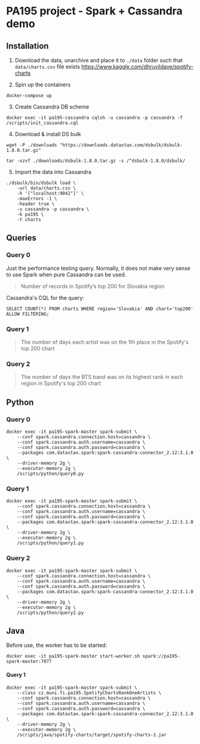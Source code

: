 # PA195 project - Spark + Cassandra demo

## Installation

1. Download the data, unarchive and place it to `./data` folder such that `data/charts.csv` file exists
https://www.kaggle.com/dhruvildave/spotify-charts

2. Spin up the containers

```
docker-compose up
```

3. Create Cassandra DB scheme
```
docker exec -it pa195-cassandra cqlsh -u cassandra -p cassandra -f /scripts/init_cassandra.cql
```

4. Download & install DS bulk

```
wget -P ./downloads "https://downloads.datastax.com/dsbulk/dsbulk-1.8.0.tar.gz"

tar -xzvf ./downloads/dsbulk-1.8.0.tar.gz -s /^dsbulk-1.8.0/dsbulk/
```

5. Import the data into Cassandra
```
./dsbulk/bin/dsbulk load \
    -url data/charts.csv \
    -h '["localhost:9042"]' \
    -maxErrors -1 \
    -header true \
    -u cassandra -p cassandra \
    -k pa195 \
    -t charts
```

## Queries

### Query 0
Just the performance testing query.
Normally, it does not make very sense to use Spark when pure Cassandra can be used.

> Number of records in Spotify’s top 200 for Slovakia region

Cassandra's CQL for the query:

```
SELECT COUNT(*) FROM charts WHERE region='Slovakia' AND chart='top200' ALLOW FILTERING;
```

### Query 1

> The number of days each artist was on the 1th place in the Spotify's top 200 chart

### Query 2
> The number of days the BTS band was on its highest rank in each region in Spotify's top 200 chart

## Python

### Query 0
```
docker exec -it pa195-spark-master spark-submit \
    --conf spark.cassandra.connection.host=cassandra \
    --conf spark.cassandra.auth.username=cassandra \
    --conf spark.cassandra.auth.password=cassandra \
    --packages com.datastax.spark:spark-cassandra-connector_2.12:3.1.0 \
    --driver-memory 2g \
    --executor-memory 2g \
    /scripts/python/query0.py
```

### Query 1
```
docker exec -it pa195-spark-master spark-submit \
    --conf spark.cassandra.connection.host=cassandra \
    --conf spark.cassandra.auth.username=cassandra \
    --conf spark.cassandra.auth.password=cassandra \
    --packages com.datastax.spark:spark-cassandra-connector_2.12:3.1.0 \
    --driver-memory 2g \
    --executor-memory 2g \
    /scripts/python/query1.py
```

### Query 2

```
docker exec -it pa195-spark-master spark-submit \
    --conf spark.cassandra.connection.host=cassandra \
    --conf spark.cassandra.auth.username=cassandra \
    --conf spark.cassandra.auth.password=cassandra \
    --packages com.datastax.spark:spark-cassandra-connector_2.12:3.1.0 \
    --driver-memory 2g \
    --executor-memory 2g \
    /scripts/python/query2.py
```

## Java

Before use, the worker has to be started:

```
docker exec -it pa195-spark-master start-worker.sh spark://pa195-spark-master:7077
```

#### Query 1

```
docker exec -it pa195-spark-master spark-submit \
    --class cz.muni.fi.pa195.SpotifyChartsRankOneArtists \
    --conf spark.cassandra.connection.host=cassandra \
    --conf spark.cassandra.auth.username=cassandra \
    --conf spark.cassandra.auth.password=cassandra \
    --packages com.datastax.spark:spark-cassandra-connector_2.12:3.1.0 \
    --driver-memory 2g \
    --executor-memory 2g \
    /scripts/java/spotify-charts/target/spotify-charts-1.jar
```
